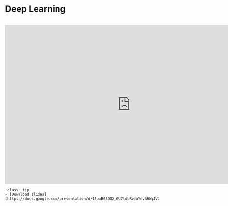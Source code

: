 # Deep Learning


<br>

<iframe src="https://docs.google.com/presentation/d/e/2PACX-1vQn-aJbtwbwSJgA9mMMRBUXrtIvKJXQWwNrMpAr4tPKZ1URiI84eWvlZPly3wcDpp0e6NrrbGVW5G2g/embed?start=false&loop=false&delayms=3000" frameborder="0" width="820" height="520" allowfullscreen="true" mozallowfullscreen="true" webkitallowfullscreen="true"></iframe>

<br>


```{admonition} Resources
:class: tip
- [Download slides](https://docs.google.com/presentation/d/17paB63OQX_GU7ldbRwduYevAHWqJVGJkV4NZdXPpKjY/export/pdf)
```

